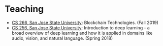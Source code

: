 
# Teaching


* [CS 266, San Jose State University](https://blockchaincourse.onai.com/): Blockchain Technologies. (Fall 2019)
* [CS 256, San Jose State University](http://deeplearningcourse.onai.com): Introduction to deep learning - a broad overview of deep learning and how it is applied in domains like audio, vision, and natural language. (Spring 2018)
